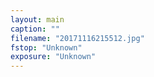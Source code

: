 ```yaml
---
layout: main
caption: ""
filename: "20171116215512.jpg"
fstop: "Unknown"
exposure: "Unknown"
---
```


